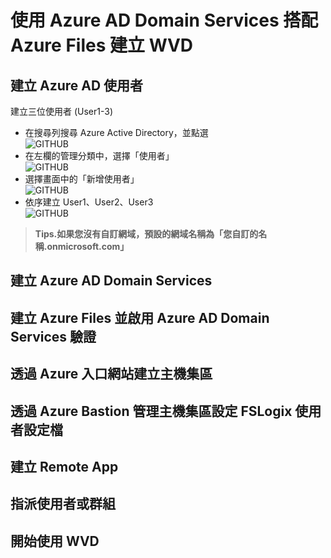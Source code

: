 # 使用 Azure AD Domain Services 搭配 Azure Files 建立 WVD

## 建立 Azure AD 使用者
 建立三位使用者 (User1-3)<br>
 - 在搜尋列搜尋 Azure Active Directory，並點選<br>
 ![GITHUB](https://github.com/BrianHsing/Azure-Windows-Virtual-Desktop/blob/master/Lab1/aad1.png "add1")<br>
 - 在左欄的管理分類中，選擇「使用者」<br>
 ![GITHUB](https://github.com/BrianHsing/Azure-Windows-Virtual-Desktop/blob/master/Lab1/aad2.png "add2")<br>
 - 選擇畫面中的「新增使用者」<br>
 ![GITHUB](https://github.com/BrianHsing/Azure-Windows-Virtual-Desktop/blob/master/Lab1/aad3.png "add3")<br>
 - 依序建立 User1、User2、User3<br>
 ![GITHUB](https://github.com/BrianHsing/Azure-Windows-Virtual-Desktop/blob/master/Lab1/aad4.png "add4")<br>
 > **Tips.如果您沒有自訂網域，預設的網域名稱為「您自訂的名稱.onmicrosoft.com」** <br>
## 建立 Azure AD Domain Services

## 建立 Azure Files 並啟用 Azure AD Domain Services 驗證

## 透過 Azure 入口網站建立主機集區

## 透過 Azure Bastion 管理主機集區設定 FSLogix 使用者設定檔

## 建立 Remote App

## 指派使用者或群組

## 開始使用 WVD